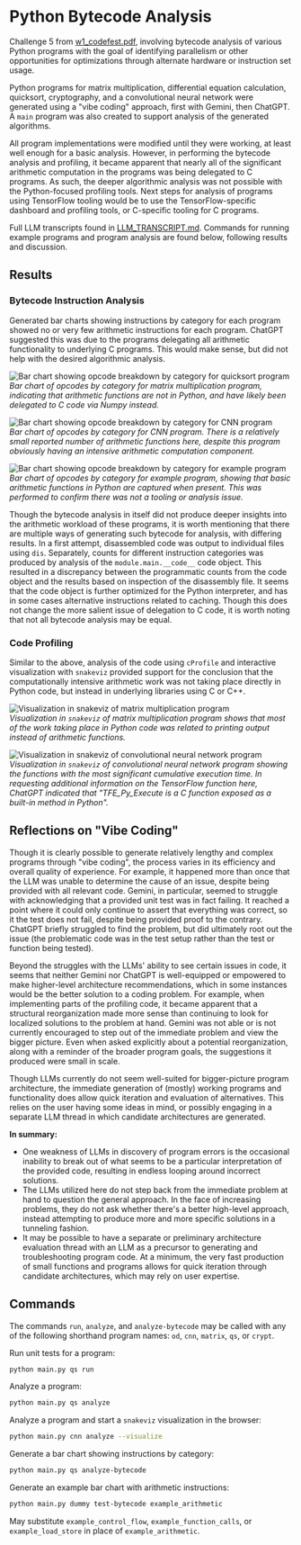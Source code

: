 # Python Bytecode Analysis

Challenge 5 from [w1_codefest.pdf](./w1_codefest.pdf), involving bytecode analysis of various Python programs with the goal of identifying parallelism or other opportunities for optimizations through alternate hardware or instruction set usage.

Python programs for matrix multiplication, differential equation calculation, quicksort, cryptography, and a convolutional neural network were generated using a "vibe coding" approach, first with Gemini, then ChatGPT. A `main` program was also created to support analysis of the generated algorithms.

All program implementations were modified until they were working, at least well enough for a basic analysis. However, in performing the bytecode analysis and profiling, it became apparent that nearly all of the significant arithmetic computation in the programs was being delegated to C programs. As such, the deeper algorithmic analysis was not possible with the Python-focused profiling tools. Next steps for analysis of programs using TensorFlow tooling would be to use the TensorFlow-specific dashboard and profiling tools, or C-specific tooling for C programs.

Full LLM transcripts found in [LLM_TRANSCRIPT.md](./LLM_TRANSCRIPT.md). Commands for running example programs and program analysis are found below, following results and discussion.

## Results

### Bytecode Instruction Analysis

Generated bar charts showing instructions by category for each program showed no or very few arithmetic instructions for each program. ChatGPT suggested this was due to the programs delegating all arithmetic functionality to underlying C programs. This would make sense, but did not help with the desired algorithmic analysis.

![Bar chart showing opcode breakdown by category for quicksort program](./images/opcodes_by_category_matrix_multiplication.png)  
*Bar chart of opcodes by category for matrix multiplication program, indicating that arithmetic functions are not in Python, and have likely been delegated to C code via Numpy instead.*

![Bar chart showing opcode breakdown by category for CNN program](./images/opcodes_by_category_convolutional_neural_network.png)  
*Bar chart of opcodes by category for CNN program. There is a relatively small reported number of arithmetic functions here, despite this program obviously having an intensive arithmetic computation component.*

![Bar chart showing opcode breakdown by category for example program](./images/opcodes_by_category_example.png)  
*Bar chart of opcodes by category for example program, showing that basic arithmetic functions in Python are captured when present. This was performed to confirm there was not a tooling or analysis issue.*

Though the bytecode analysis in itself did not produce deeper insights into the arithmetic workload of these programs, it is worth mentioning that there are multiple ways of generating such bytecode for analysis, with differing results. In a first attempt, disassembled code was output to individual files using `dis`. Separately,  counts for different instruction categories was produced by analysis of the `module.main.__code__` code object. This resulted in a discrepancy between the programmatic counts from the code object and the results based on inspection of the disassembly file. It seems that the code object is further optimized for the Python interpreter, and has in some cases alternative instructions related to caching. Though this does not change the more salient issue of delegation to C code, it is worth noting that not all bytecode analysis may be equal.

### Code Profiling

Similar to the above, analysis of the code using `cProfile` and interactive visualization with `snakeviz` provided support for the conclusion that the computationally intensive arithmetic work was not taking place directly in Python code, but instead in underlying libraries using C or C++.

![Visualization in snakeviz of matrix multiplication program](./images/matrix_multiply_snakeviz.png)  
*Visualization in `snakeviz` of matrix multiplication program shows that most of the work taking place in Python code was related to printing output instead of arithmetic functions.*

![Visualization in snakeviz of convolutional neural network program](./images/cnn_snakeviz_tf.png)  
*Visualization in `snakeviz` of convolutional neural network program showing the functions with the most significant cumulative execution time. In requesting additional information on the TensorFlow function here, ChatGPT indicated that "TFE_Py_Execute is a C function exposed as a built-in method in Python".*

## Reflections on "Vibe Coding"

Though it is clearly possible to generate relatively lengthy and complex programs through "vibe coding", the process varies in its efficiency and overall quality of experience. For example, it happened more than once that the LLM was unable to determine the cause of an issue, despite being provided with all relevant code. Gemini, in particular, seemed to struggle with acknowledging that a provided unit test was in fact failing. It reached a point where it could only continue to assert that everything was correct, so it the test does not fail, despite being provided proof to the contrary. ChatGPT briefly struggled to find the problem, but did ultimately root out the issue (the problematic code was in the test setup rather than the test or function being tested).

Beyond the struggles with the LLMs' ability to see certain issues in code, it seems that neither Gemini nor ChatGPT is well-equipped or empowered to make higher-level architecture recommendations, which in some instances would be the better solution to a coding problem. For example, when implementing parts of the profiling code, it became apparent that a structural reorganization made more sense than continuing to look for localized solutions to the problem at hand. Gemini was not able or is not currently encouraged to step out of the immediate problem and view the bigger picture. Even when asked explicitly about a potential reorganization, along with a reminder of the broader program goals, the suggestions it produced were small in scale.

Though LLMs currently do not seem well-suited for bigger-picture program architecture, the immediate generation of (mostly) working programs and functionality does allow quick iteration and evaluation of alternatives. This relies on the user having some ideas in mind, or possibly engaging in a separate LLM thread in which candidate architectures are generated.

**In summary:**
- One weakness of LLMs in discovery of program errors is the occasional inability to break out of what seems to be a particular interpretation of the provided code, resulting in endless looping around incorrect solutions.
- The LLMs utilized here do not step back from the immediate problem at hand to question the general approach. In the face of increasing problems, they do not ask whether there's a better high-level approach, instead attempting to produce more and more specific solutions in a tunneling fashion.
- It may be possible to have a separate or preliminary architecture evaluation thread with an LLM as a precursor to generating and troubleshooting program code. At a minimum, the very fast production of small functions and programs allows for quick iteration through candidate architectures, which may rely on user expertise.

## Commands

The commands `run`, `analyze`, and `analyze-bytecode` may be called with any of the following shorthand program names: `od`, `cnn`, `matrix`, `qs`, or `crypt`.

Run unit tests for a program:
```sh
python main.py qs run
```

Analyze a program:
```sh
python main.py qs analyze
```

Analyze a program and start a `snakeviz` visualization in the browser:
```sh
python main.py cnn analyze --visualize
```

Generate a bar chart showing instructions by category:
```sh
python main.py qs analyze-bytecode
```

Generate an example bar chart with arithmetic instructions:
```sh
python main.py dummy test-bytecode example_arithmetic
```

May substitute `example_control_flow`, `example_function_calls`, or `example_load_store` in place of `example_arithmetic`.
